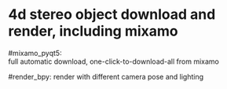 # 4d stereo object download and render, including mixamo

#mixamo_pyqt5:  
    full automatic download, one-click-to-download-all from mixamo

#render_bpy: 
    render with different camera pose and lighting
